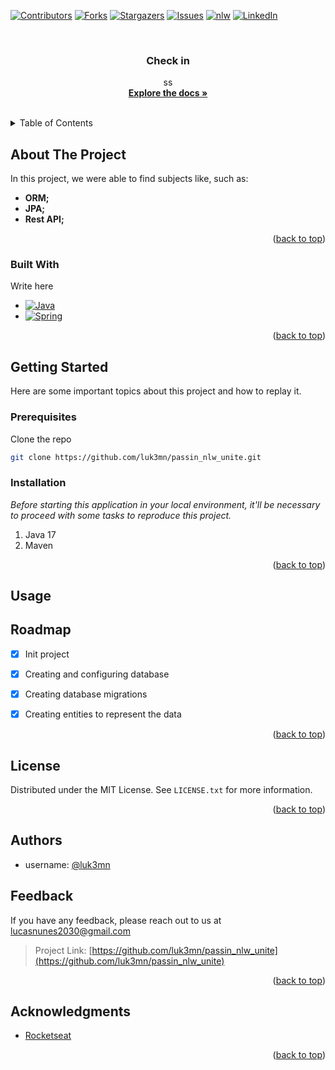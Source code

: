 <a name="passin_nlw_unite"></a>

[![Contributors][contributors-shield]][contributors-url]
[![Forks][forks-shield]][forks-url]
[![Stargazers][stars-shield]][stars-url]
[![Issues][issues-shield]][issues-url]
[![nlw][nlw-shield]][nlw-url]
[![LinkedIn][linkedin-shield]][linkedin-url]



<!-- PROJECT LOGO -->
<br />
<div align="center">

  <h3 align="center">Check in</h3>

  <p align="center">
    ss
    <br />
    <a href="https://github.com/luk3mn/passin_nlw_unite/README.md"><strong>Explore the docs »</strong></a>
    <br />
    <br />
  </p>
</div>



<!-- TABLE OF CONTENTS -->
<details>
  <summary>Table of Contents</summary>
  <ol>
    <li>
      <a href="#about-the-project">About The Project</a>
      <ul>
        <li><a href="#built-with">Built With</a></li>
      </ul>
    </li>
    <li>
      <a href="#getting-started">Getting Started</a>
      <ul>
        <li><a href="#prerequisites">Prerequisites</a></li>
        <li><a href="#installation">Installation</a></li>
      </ul>
    </li>
    <li><a href="#usage">Usage</a></li>
    <!-- <li><a href="#deploy">Deploy</a></li> -->
    <li><a href="#roadmap">Roadmap</a></li>
    <li><a href="#license">License</a></li>
    <li><a href="#authors">Authors</a></li>
    <li><a href="#feedback">Feedback</a></li>
    <li><a href="#acknowledgments">Acknowledgments</a></li>
  </ol>
</details>



<!-- ABOUT THE PROJECT -->
## About The Project
<!-- ![Home](assets/diagram.png) -->


<p align="justify">
  In this project, we were able to find subjects like, such as: 

  - **ORM;** 
  - **JPA;** 
  - **Rest API;**
</p> 

<p align="right">(<a href="#passin_nlw_unite">back to top</a>)</p>



### Built With

Write here

* [![Java][Java]][Java-url]
* [![Spring][Spring]][Spring-url]
<!-- * [![PostgreSQL][PostgreSQL]][PostgreSQL-url] -->

<p align="right">(<a href="#passin_nlw_unite">back to top</a>)</p>



<!-- GETTING STARTED -->
## Getting Started

Here are some important topics about this project and how to replay it.

### Prerequisites

  Clone the repo
   ```sh
   git clone https://github.com/luk3mn/passin_nlw_unite.git
   ```

### Installation

_Before starting this application in your local environment, it'll be necessary to proceed with some tasks to reproduce this project._

1. Java 17
2. Maven
<!-- 2. Install packages
   ```sh
   
   ``` -->

<p align="right">(<a href="#passin_nlw_unite">back to top</a>)</p>



<!-- USAGE EXAMPLES -->
## Usage


<!-- Deploy -->
<!-- ## Deploy -->


<!-- ROADMAP -->
## Roadmap

- [x] Init project
- [x] Creating and configuring database
- [x] Creating database migrations
- [x] Creating entities to represent the data


<p align="right">(<a href="#passin_nlw_unite">back to top</a>)</p>



<!-- LICENSE -->
## License

Distributed under the MIT License. See `LICENSE.txt` for more information.

<p align="right">(<a href="#passin_nlw_unite">back to top</a>)</p>



## Authors

- username: [@luk3mn](https://www.github.com/luk3mn)

## Feedback

If you have any feedback, please reach out to us at lucasnunes2030@gmail.com

> Project Link: [https://github.com/luk3mn/passin_nlw_unite](https://github.com/luk3mn/passin_nlw_unite)

<p align="right">(<a href="#passin_nlw_unite">back to top</a>)</p>


<!-- ACKNOWLEDGMENTS -->
## Acknowledgments

* [Rocketseat](https://www.rocketseat.com.br/)


<p align="right">(<a href="#passin_nlw_unite">back to top</a>)</p>



<!-- MARKDOWN LINKS & IMAGES -->
<!-- https://www.markdownguide.org/basic-syntax/#reference-style-links -->
[contributors-shield]: https://img.shields.io/github/contributors/luk3mn/passin_nlw_unite.svg?style=for-the-badge
[contributors-url]: https://github.com/luk3mn/passin_nlw_unite/graphs/contributors
[issues-shield]: https://img.shields.io/github/issues/luk3mn/passin_nlw_unite.svg?style=for-the-badge
[issues-url]: https://github.com/luk3mn/passin_nlw_unite/issues
[forks-shield]: https://img.shields.io/github/forks/luk3mn/passin_nlw_unite.svg?style=for-the-badge
[forks-url]: https://github.com/luk3mn/passin_nlw_unite/network/members
[stars-shield]: https://img.shields.io/github/stars/luk3mn/passin_nlw_unite.svg?style=for-the-badge
[stars-url]: https://github.com/luk3mn/passin_nlw_unite/stargazers
[license-shield]: https://img.shields.io/github/license/othneildrew/Best-README-Template.svg?style=for-the-badge
[license-url]: https://github.com/luk3mn/passin_nlw_unite/blob/master/LICENSE
[linkedin-shield]: https://img.shields.io/badge/-LinkedIn-black.svg?style=for-the-badge&logo=linkedin&colorB=555
[linkedin-url]: https://www.linkedin.com/in/lucasmaues/
[nlw-shield]: https://img.shields.io/static/v1?label=NLW&message=15&color=8257E5&style=for-the-badge&colorB=555
[nlw-url]: https://www.rocketseat.com.br/

<!-- Stack Shields -->
<!-- Stack Shields -->
[Java]: https://img.shields.io/badge/Java-E02027?style=for-the-badge&logo=java&logoColor=ffffff
[Java-url]: https://www.java.com/en/
[Spring]: https://img.shields.io/badge/SrpingBoot-6DB33F?style=for-the-badge&logo=springboot&logoColor=ffffff
[Spring-url]: https://spring.io/projects/spring-boot
[PostgreSQL]: https://img.shields.io/badge/POSTGRESQL-4169E1?style=for-the-badge&logo=postgresql&logoColor=ffffff
[PostgreSQL-url]: https://www.postgresql.org/